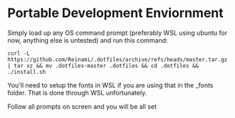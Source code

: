 # Portable Development Enviornment

Simply load up any OS command prompt (preferably WSL using ubuntu for now, anything else is untested) and run this command:

```
curl -L https://github.com/Reinami/.dotfiles/archive/refs/heads/master.tar.gz | tar xz && mv .dotfiles-master .dotfiles && cd .dotfiles && ./install.sh
```

You'll need to setup the fonts in WSL if you are using that in the _fonts folder. That is done through WSL unfortunately.

Follow all prompts on screen and you will be all set
